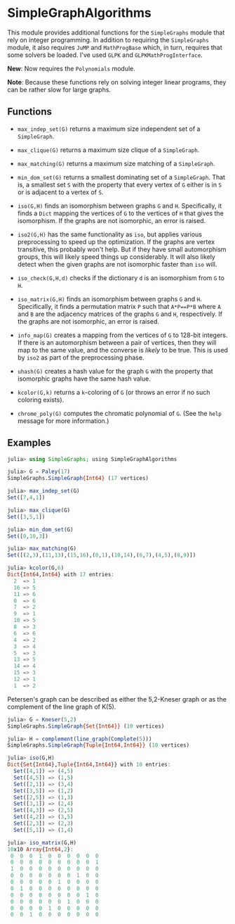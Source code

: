 # SimpleGraphAlgorithms

This module provides additional functions for the `SimpleGraphs`
module that rely on integer programming. In addition to requiring the
`SimpleGraphs` module, it also requires `JuMP` and `MathProgBase`
which, in turn, requires that some solvers be loaded. I've used `GLPK`
and `GLPKMathProgInterface`.

**New**: Now requires the `Polynomials` module. 

**Note**: Because these functions rely on solving integer linear
  programs, they can be rather slow for large graphs.

## Functions

* `max_indep_set(G)` returns a maximum size independent set of a
`SimpleGraph`.

* `max_clique(G)` returns a maximum size clique of a `SimpleGraph`.

* `max_matching(G)` returns a maximum size matching of a
`SimpleGraph`.

* `min_dom_set(G)` returns a smallest dominating set of a
`SimpleGraph`. That is, a smallest set `S` with the property that
every vertex of `G` either is in `S` or is adjacent to a vertex of
`S`.

* `iso(G,H)` finds an isomorphism between graphs `G` and
  `H`. Specifically, it finds a `Dict` mapping the vertices of `G` to
  the vertices of `H` that gives the isomorphism. If the graphs are
  not isomorphic, an error is raised.

* `iso2(G,H)` has the same functionality as `iso`, but applies various
  preprocessing to speed up the optimization. If the graphs are vertex
  transitive, this probably won't help. But if they have small
  automorphism groups, this will likely speed things up
  considerably. It will also likely detect when the given graphs are
  not isomorphic faster than `iso` will.

* `iso_check(G,H,d)` checks if the dictionary `d` is an isomorphism
  from `G` to `H`.

* `iso_matrix(G,H)` finds an isomorphism between graphs `G` and
  `H`. Specifically, it finds a permutation matrix `P` such that
  `A*P==P*B` where `A` and `B` are the adjacency matrices of the
  graphs `G` and `H`, respectively. If the graphs are not isomorphic,
  an error is raised.

* `info_map(G)` creates a mapping from the vertices of `G` to 128-bit
  integers. If there is an automorphism between a pair of vertices,
  then they will map to the same value, and the converse is *likely*
  to be true. This is used by `iso2` as part of the preprocessing
  phase.

* `uhash(G)` creates a hash value for the graph `G` with the property
   that isomorphic graphs have the same hash value.    

* `kcolor(G,k)` returns a `k`-coloring of `G` (or throws an error if no
  such coloring exists).
  
* `chrome_poly(G)` computes the chromatic polynomial
of `G`. (See the `help` message for more information.)

## Examples

```julia
julia> using SimpleGraphs; using SimpleGraphAlgorithms

julia> G = Paley(17)
SimpleGraphs.SimpleGraph{Int64} (17 vertices)

julia> max_indep_set(G)
Set([7,4,1])

julia> max_clique(G)
Set([3,5,1])

julia> min_dom_set(G)
Set([0,10,3])

julia> max_matching(G)
Set([(2,3),(11,13),(15,16),(0,1),(10,14),(6,7),(4,5),(8,9)])

julia> kcolor(G,6)
Dict{Int64,Int64} with 17 entries:
  2  => 1
  16 => 5
  11 => 6
  0  => 6
  7  => 2
  9  => 1
  10 => 5
  8  => 3
  6  => 6
  4  => 2
  3  => 4
  5  => 3
  13 => 5
  14 => 4
  15 => 3
  12 => 1
  1  => 2
```

Petersen's graph can be described as either the 5,2-Kneser graph or as
the complement of the line graph of K(5).

```julia
julia> G = Kneser(5,2)
SimpleGraphs.SimpleGraph{Set{Int64}} (10 vertices)

julia> H = complement(line_graph(Complete(5)))
SimpleGraphs.SimpleGraph{Tuple{Int64,Int64}} (10 vertices)

julia> iso(G,H)
Dict{Set{Int64},Tuple{Int64,Int64}} with 10 entries:
  Set([4,1]) => (4,5)
  Set([4,5]) => (1,5)
  Set([2,1]) => (3,4)
  Set([3,5]) => (1,2)
  Set([2,5]) => (1,3)
  Set([3,1]) => (2,4)
  Set([4,3]) => (2,5)
  Set([4,2]) => (3,5)
  Set([2,3]) => (2,3)
  Set([5,1]) => (1,4)

julia> iso_matrix(G,H)
10x10 Array{Int64,2}:
 0  0  0  1  0  0  0  0  0  0
 0  0  0  0  0  0  0  0  0  1
 1  0  0  0  0  0  0  0  0  0
 0  0  0  0  0  0  0  1  0  0
 0  0  0  0  0  1  0  0  0  0
 0  1  0  0  0  0  0  0  0  0
 0  0  0  0  0  0  0  0  1  0
 0  0  0  0  0  0  1  0  0  0
 0  0  0  0  1  0  0  0  0  0
 0  0  1  0  0  0  0  0  0  0
```
